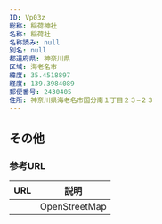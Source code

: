 ```yaml
---
ID: Vp03z
総称: 稲荷神社
名称: 稲荷社
名称読み: null
別名: null
都道府県: 神奈川県
区域: 海老名市
緯度: 35.4518897
経度: 139.3984089
郵便番号: 2430405
住所: 神奈川県海老名市国分南１丁目２３−２３
---
```


## その他

### 参考URL

| URL | 説明          |
| --- | ------------- |
|     | OpenStreetMap |
